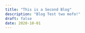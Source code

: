 ```yaml
---
title: "This is a Second Blog"
description: "Blog Test two mofo!"
draft: false
date: 2020-10-01
---
```

